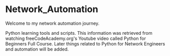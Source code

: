 # Network_Automation
Welcome to my network automation journey. 

Python learning tools and scripts. This information was retrieved from watching freeCodeAcademy.org's Youtube video called Python for Beginners Full Course. Later things related to Python for Network Engineers and automation will be added.

